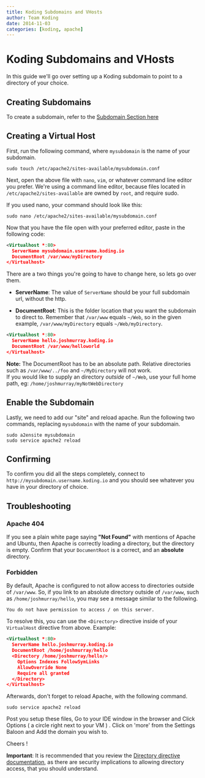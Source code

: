 ```yaml
---
title: Koding Subdomains and VHosts
author: Team Koding
date: 2014-11-03
categories: [koding, apache]
---
```


# Koding Subdomains and VHosts

In this guide we'll go over setting up a Koding subdomain to point to a 
directory of your choice.

## Creating Subdomains

To create a subdomain, refer to the [Subdomain Section 
here](/faq/vm-hostname/)

## Creating a Virtual Host

First, run the following command, where `mysubdomain` is the name of your subdomain.

```text
sudo touch /etc/apache2/sites-available/mysubdomain.conf
```

Next, open the above file with `nano`, `vim`, or whatever command line 
editor you prefer. We're using a command line editor, because files 
located in `/etc/apache2/sites-available` are owned by `root`, and 
require sudo.

If you used nano, your command should look like this:

```text
sudo nano /etc/apache2/sites-available/mysubdomain.conf
```

Now that you have the file open with your preferred editor, paste in the 
following code:

```xml
<Virtualhost *:80>
  ServerName mysubdomain.username.koding.io
  DocumentRoot /var/www/myDirectory
</Virtualhost>
```

There are a two things you're going to have to change here, so lets go over them.

- **ServerName**: The value of `ServerName` should be your full subdomain 
  url, without the http.

- **DocumentRoot**: This is the folder location that you want the 
  subdomain to direct to. Remember that `/var/www` equals `~/Web`, so in 
the given example, `/var/www/myDirectory` equals `~/Web/myDirectory`.  

```xml
<Virtualhost *:80>
  ServerName hello.joshmurray.koding.io
  DocumentRoot /var/www/helloworld
</Virtualhost>
```

**Note:** The DocumentRoot has to be an absolute path. Relative 
directories such as `/var/www/../foo` and `~/MyDirectory` will not work.  
If you would like to supply an directory *outside* of `~/Web`, use your 
full home path, eg: `/home/joshmurray/myNotWebDirectory`

## Enable the Subdomain

Lastly, we need to add our "site" and reload apache. Run the following 
two commands, replacing `mysubdomain` with the name of your subdomain.

```text
sudo a2ensite mysubdomain
sudo service apache2 reload
```

## Confirming

To confirm you did all the steps completely, connect to 
`http://mysubdomain.username.koding.io` and you should see whatever you 
have in your directory of choice. 

## Troubleshooting

### Apache 404

If you see a plain white page saying **"Not Found"** with mentions of 
Apache and Ubuntu, then Apache is correctly loading a directory, but the 
directory is empty. Confirm that your `DocumentRoot` is a correct, and an 
**absolute** directory.

### Forbidden

By default, Apache is configured to not allow access to directories 
outside of `/var/www`. So, if you link to an absolute directory outside 
of `/var/www`, such as `/home/joshmurray/hello`, you may see a message 
similar to the following.

```
You do not have permission to access / on this server.
```

To resolve this, you can use the `<Directory>` directive inside of your 
`VirtualHost` directive from above. Example:

```xml
<Virtualhost *:80>
  ServerName hello.joshmurray.koding.io
  DocumentRoot /home/joshmurray/hello
  <Directory /home/joshmurray/hello/>
    Options Indexes FollowSymLinks
    AllowOverride None
    Require all granted
  </Directory>
</Virtualhost>
```

Afterwards, don't forget to reload Apache, with the following command.

```text
sudo service apache2 reload
```

Post you setup these files, Go to your IDE window in the browser and Click Options ( a circle right next to your VM ) . Click on 'more' from the Settings Baloon and Add the domain you wish to.

Cheers !

**Important**: It is recommended that you review the [Directory directive 
documentation](http://httpd.apache.org/docs/current/mod/core.html#directory), 
as there are security implications to allowing directory access, that you 
should understand.
